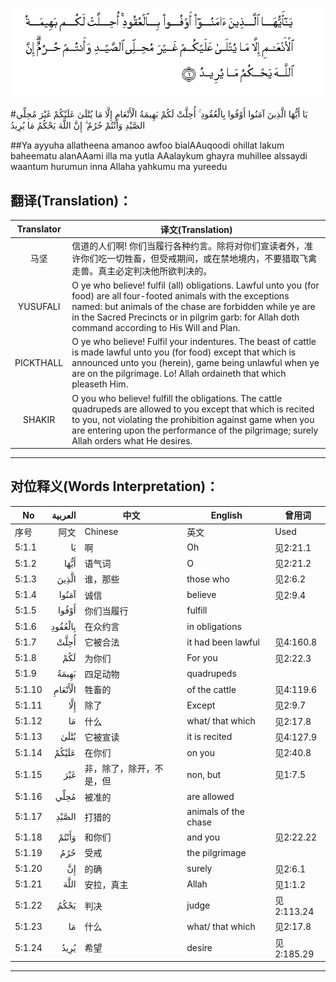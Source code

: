 ![005:001](images/005_001.gif)

#يَا أَيُّهَا الَّذِينَ آمَنُوا أَوْفُوا بِالْعُقُودِ ۚ أُحِلَّتْ لَكُمْ بَهِيمَةُ الْأَنْعَامِ إِلَّا مَا يُتْلَىٰ عَلَيْكُمْ غَيْرَ مُحِلِّي الصَّيْدِ وَأَنْتُمْ حُرُمٌ ۗ إِنَّ اللَّهَ يَحْكُمُ مَا يُرِيدُ 

##Ya ayyuha allatheena amanoo awfoo bialAAuqoodi ohillat lakum baheematu alanAAami illa ma yutla AAalaykum ghayra muhillee alssaydi waantum hurumun inna Allaha yahkumu ma yureedu 

## 翻译(Translation)：

| Translator | 译文(Translation)                                            |
| :--------: | ------------------------------------------------------------ |
|    马坚    | 信道的人们啊! 你们当履行各种约言。除将对你们宣读者外，准许你们吃一切牲畜，但受戒期间，或在禁地境内，不要猎取飞禽走兽。真主必定判决他所欲判决的。 |
|  YUSUFALI  | O ye who believe! fulfil (all) obligations. Lawful unto you (for food) are all four-footed animals with the exceptions named: but animals of the chase are forbidden while ye are in the Sacred Precincts or in pilgrim garb: for Allah doth command according to His Will and Plan. |
| PICKTHALL  | O ye who believe! Fulfil your indentures. The beast of cattle is made lawful unto you (for food) except that which is announced unto you (herein), game being unlawful when ye are on the pilgrimage. Lo! Allah ordaineth that which pleaseth Him. |
|   SHAKIR   | O you who believe! fulfill the obligations. The cattle quadrupeds are allowed to you except that which is recited to you, not violating the prohibition against game when you are entering upon the performance of the pilgrimage; surely Allah orders what He desires. |

---

## 对位释义(Words Interpretation)：

| No   | العربية | 中文    | English | 曾用词 |
| ---- | ------: | ------- | ------- | ------ |
| 序号 |    阿文 | Chinese | 英文    | Used   |
| 5:1.1  | يَا      | 啊                       | Oh                   | 见2:21.1   |
| 5:1.2  | أَيُّهَا    | 语气词                   | O                    | 见2:21.2   |
| 5:1.3  | الَّذِينَ   | 谁，那些                 | those who            | 见2:6.2    |
| 5:1.4  | آمَنُوا   | 诚信                     | believe              | 见2:9.4    |
| 5:1.5  | أَوْفُوا   | 你们当履行               | fulfill              |            |
| 5:1.6  | بِالْعُقُودِ | 在众约言                 | in obligations       |            |
| 5:1.7  | أُحِلَّتْ    | 它被合法                 | it had been lawful   | 见4:160.8  |
| 5:1.8  | لَكُمْ     | 为你们                   | For you              | 见2:22.3   |
| 5:1.9  | بَهِيمَةُ   | 四足动物                 | quadrupeds           |            |
| 5:1.10 | الْأَنْعَامِ | 牲畜的                   | of the cattle        | 见4:119.6  |
| 5:1.11 | إِلَّا     | 除了                     | Except               | 见2:9.7    |
| 5:1.12 | مَا      | 什么                     | what/ that which     | 见2:17.8   |
| 5:1.13 | يُتْلَىٰ    | 它被宣读                 | it is recited        | 见4:127.9  |
| 5:1.14 | عَلَيْكُمْ   | 在你们                   | on you               | 见2:40.8   |
| 5:1.15 | غَيْرَ     | 非，除了，除开，不是，但 | non, but             | 见1:7.5    |
| 5:1.16 | مُحِلِّي    | 被准的                   | are allowed          |            |
| 5:1.17 | الصَّيْدِ   | 打猎的                   | animals of the chase |            |
| 5:1.18 | وَأَنْتُمْ   | 和你们                   | and you              | 见2:22.22  |
| 5:1.19 | حُرُمٌ     | 受戒                     | the pilgrimage       |            |
| 5:1.20 | إِنَّ      | 的确                     | surely               | 见2:6.1    |
| 5:1.21 | اللَّهَ    | 安拉，真主               | Allah                | 见1:1.2    |
| 5:1.22 | يَحْكُمُ    | 判决                     | judge                | 见2:113.24 |
| 5:1.23 | مَا      | 什么                     | what/ that which     | 见2:17.8   |
| 5:1.24 | يُرِيدُ    | 希望                     | desire               | 见2:185.29 |

---
